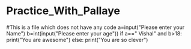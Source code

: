 # Practice_With_Pallaye
#This is a file which does not have any code 
 a=input("Please enter your Name")
 b=int(input("Please enter your age")) 
 if a==" Vishal" and b>18:
   print("You are awesome")
 else:
   print("You are so clever")
